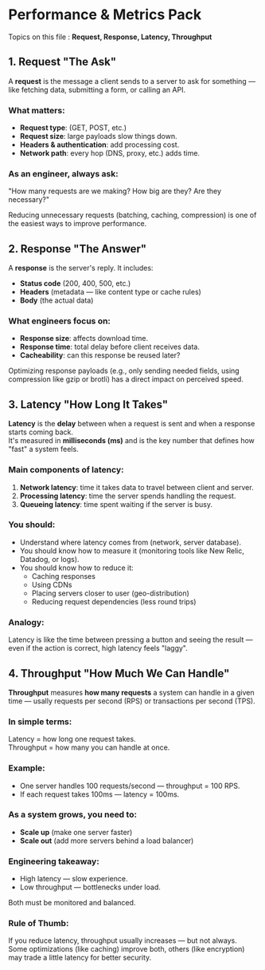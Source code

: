 Performance & Metrics Pack
==================

Topics on this file : **Request, Response, Latency, Throughput**

## 1. Request "The Ask"
A **request** is the message a client sends to a server to ask for something — like fetching data, submitting a form, or calling an API.

### What matters:
- **Request type**: (GET, POST, etc.)
- **Request size**:  large payloads slow things down.
- **Headers & authentication**: add processing cost. 
- **Network path**: every hop (DNS, proxy, etc.) adds time. 

### As an engineer, always ask:
"How many requests are we making? How big are they? Are they necessary?"

Reducing unnecessary requests (batching, caching, compression) is one of the easiest ways to improve performance. 

## 2. Response "The Answer"
A **response** is the server's reply. It includes:
- **Status code** (200, 400, 500, etc.)
- **Headers** (metadata — like content type or cache rules)
- **Body** (the actual data)

### What engineers focus on:
- **Response size**: affects download time.
- **Response time**: total delay before client receives data.
- **Cacheability**: can this response be reused later?

Optimizing response payloads (e.g., only sending needed fields, using compression like gzip or brotli) has a direct impact on perceived speed.

## 3. Latency "How Long It Takes"
**Latency** is the **delay** between when a request is sent and when a response starts coming back.\
It's measured in **milliseconds (ms)** and is the key number that defines how "fast" a system feels.

### Main components of latency:
1. **Network latency**: time it takes data to travel between client and server.
2. **Processing latency**: time the server spends handling the request.
3. **Queueing latency**: time spent waiting if the server is busy.

### You should:
- Understand where latency comes from (network, server database).
- You should know how to measure it (monitoring tools like New Relic, Datadog, or logs).
- You should know how to reduce it:
    - Caching responses
    - Using CDNs
    - Placing servers closer to user (geo-distribution)
    - Reducing request dependencies (less round trips)

### Analogy:
Latency is like the time between pressing a button and seeing the result — even if the action is correct, high latency feels "laggy".

## 4. Throughput "How Much We Can Handle"
**Throughput** measures **how many requests** a system can handle in a given time — usally requests per second (RPS) or transactions per second (TPS).

### In simple terms:
Latency = how long one request takes.\
Throughput = how many you can handle at once.

### Example:
- One server handles 100 requests/second — throughput = 100 RPS.
- If each request takes 100ms — latency = 100ms.

### As a system grows, you need to:
- **Scale up** (make one server faster)
- **Scale out** (add more servers behind a load balancer)

### Engineering takeaway:
- High latency — slow experience.
- Low throughput — bottlenecks under load.

Both must be monitored and balanced.

### Rule of Thumb:
If you reduce latency, throughput usually increases — but not always.\
Some optimizations (like caching) improve both, others (like encryption) may trade a little latency for better security.